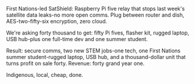 First Nations-led SatShield: 
Raspberry Pi five relay that stops last week's satellite data leaks-no more open comms. 
Plug between router and dish, AES-two-fifty-six encryption, zero cloud. 

We're asking forty thousand to get: 
fifty Pi fives, flasher kit, rugged laptop, USB hub-plus one full-time dev and one summer student.

Result: 
secure comms, two new STEM jobs-one tech, one First Nations summer student-rugged laptop, USB hub, and a thousand-dollar unit that turns profit on sale forty. 
Revenue: 
forty grand year one. 

Indigenous, local, cheap, done.
